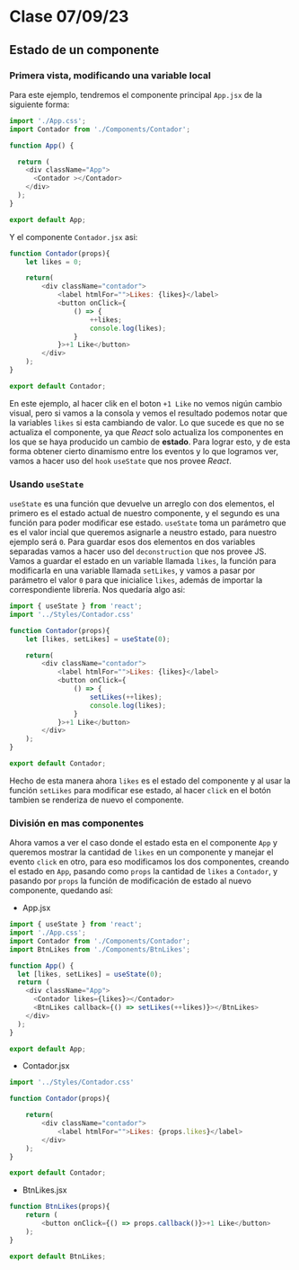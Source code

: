 # Clase 07/09/23

## Estado de un componente

### Primera vista, modificando una variable local

Para este ejemplo, tendremos el componente principal `App.jsx` de la siguiente
forma:

```js
import './App.css';
import Contador from './Components/Contador';

function App() {

  return (
    <div className="App">
      <Contador ></Contador>
    </div>
  );
}

export default App;
```

Y el componente `Contador.jsx` asi:

```js
function Contador(props){
    let likes = 0;

    return(
        <div className="contador">
            <label htmlFor="">Likes: {likes}</label>
            <button onClick={
                () => {
                    ++likes;
                    console.log(likes);
                }
            }>+1 Like</button>
        </div>
    );
}

export default Contador;

```

En este ejemplo, al hacer clik en el boton `+1 Like` no vemos nigún cambio
visual, pero si vamos a la consola y vemos el resultado podemos notar que la
variables `likes` si esta cambiando de valor.
Lo que sucede es que no se actualiza el componente, ya que *React* solo
actualiza los componentes en los que se haya producido un cambio de **estado**.
Para lograr esto, y de esta forma obtener cierto dinamismo entre los eventos
y lo que logramos ver, vamos a hacer uso del `hook` `useState` que nos provee
*React*.

### Usando `useState`

`useState` es una función que devuelve un arreglo con dos elementos, el primero
es el estado actual de nuestro componente, y el segundo es una función para
poder modificar ese estado. `useState` toma un parámetro que es el valor incial
que queremos asignarle a neustro estado, para nuestro ejemplo será `0`.
Para guardar esos dos elementos en dos variables separadas vamos a hacer uso
del `deconstruction` que nos provee JS. Vamos a guardar el estado en un variable
llamada `likes`, la función para modificarla en una variable llamada `setLikes`,
y vamos a pasar por parámetro el valor `0` para que inicialice `likes`, además
de importar la correspondiente librería.
Nos quedaría algo asi: 

```js
import { useState } from 'react';
import '../Styles/Contador.css'

function Contador(props){
    let [likes, setLikes] = useState(0);

    return(
        <div className="contador">
            <label htmlFor="">Likes: {likes}</label>
            <button onClick={
                () => {
                    setLikes(++likes);
                    console.log(likes);
                }
            }>+1 Like</button>
        </div>
    );
}

export default Contador;
```

Hecho de esta manera ahora `likes` es el estado del componente y al usar la
función `setLikes` para modificar ese estado, al hacer `click` en el botón
tambien se renderiza de nuevo el componente.

### División en mas componentes

Ahora vamos a ver el caso donde el estado esta en el componente `App` y queremos
mostrar la cantidad de `likes` en un componente y manejar el evento `click` en
otro, para eso modificamos los dos componentes, creando el estado en `App`, pasando
como `props` la cantidad de `likes` a `Contador`, y pasando por `props` la función
de modificación de estado al nuevo componente, quedando así:

* App.jsx

```js
import { useState } from 'react';
import './App.css';
import Contador from './Components/Contador';
import BtnLikes from './Components/BtnLikes';

function App() {
  let [likes, setLikes] = useState(0);
  return (
    <div className="App">
      <Contador likes={likes}></Contador>
      <BtnLikes callback={() => setLikes(++likes)}></BtnLikes>
    </div>
  );
}

export default App;
```

* Contador.jsx

```js
import '../Styles/Contador.css'

function Contador(props){

    return(
        <div className="contador">
            <label htmlFor="">Likes: {props.likes}</label>
        </div>
    );
}

export default Contador;
```

* BtnLikes.jsx

```js
function BtnLikes(props){
    return (
        <button onClick={() => props.callback()}>+1 Like</button>
    );
}

export default BtnLikes;
```
